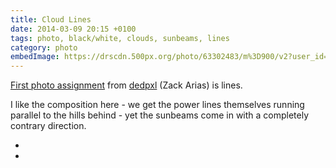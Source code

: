```yaml
---
title: Cloud Lines
date: 2014-03-09 20:15 +0100
tags: photo, black/white, clouds, sunbeams, lines
category: photo
embedImage: https://drscdn.500px.org/photo/63302483/m%3D900/v2?user_id=128348&webp=true&sig=5b00503a0062524fe412a0281cadf6a2fba7f32a24e425583c70347b1171872a
---
```


[First photo assignment](http://dedpxl.com/assignment-01-lines/) from [dedpxl](http://dedpxl.com) (Zack Arias) is lines.

I like the composition here - we get the power lines themselves running parallel to the hills behind - yet the sunbeams come in with a completely contrary direction.

<embed-500px
  id="63302483"
  title="Cloud Lines"
  url="https://drscdn.500px.org/photo/63302483/m%3D900/v2?user_id=128348&webp=true&sig=5b00503a0062524fe412a0281cadf6a2fba7f32a24e425583c70347b1171872a">
</embed-500px>

- <link-500px id="63302483" title="Cloud Lines"></link-500px>
- <link-flickr id="13037635433" title="Cloud Lines"></link-flickr>
